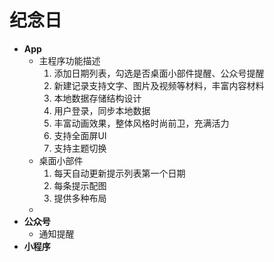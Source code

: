 # **纪念日** #
+ **App**
	+ 主程序功能描述
		1. 添加日期列表，勾选是否桌面小部件提醒、公众号提醒
		2. 新建记录支持文字、图片及视频等材料，丰富内容材料
		2. 本地数据存储结构设计
		3. 用户登录，同步本地数据
		4. 丰富动画效果，整体风格时尚前卫，充满活力
		5. 支持全面屏UI
		6. 支持主题切换
	+ 桌面小部件	
		1. 每天自动更新提示列表第一个日期
		2. 每条提示配图
		3. 提供多种布局
	+ 
+ **公众号**
	+ 通知提醒
+ **小程序**